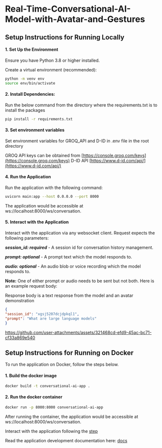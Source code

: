 # Real-Time-Conversational-AI-Model-with-Avatar-and-Gestures


## Setup Instructions for Running Locally

#### 1. Set Up the Environment

Ensure you have Python 3.8 or higher installed.

Create a virtual environment (recommended):

```bash
python -m venv env
source env/bin/activate
```

#### 2. Install Dependencies:

Run the below command from the directory where the requirements.txt is to install the packages

```bash
pip install -r requirements.txt
```

#### 3. Set environment variables
Set environment variables for GROQ_API and D-ID in .env file in the root directory

GROQ API keys can be obtained from [https://console.groq.com/keys](https://console.groq.com/keys)
D-ID API [https://www.d-id.com/api/](https://www.d-id.com/api/)

#### 4. Run the Application

Run the application with the following command:

```bash
uvicorn main:app --host 0.0.0.0 --port 8000 
```
The application would be accessible at ws://localhost:8000/ws/conversation.

#### 5. Interact with the Application

Interact with the application via any websocket client. Request expects the following parameters:

***session_id: required*** - A session id for conversation history management.

***prompt: optional*** - A prompt text which the model responds to.

***audio: optional*** - An audio blob or voice recording which the model responds to.

**Note:** One of either prompt or audio needs to be sent but not both. Here is an example request body:

Response body is a text response from the model and an avatar demonstration

```json
{
"session_id": "xgsj5207dcjdpkql1",
"prompt": "What are large language models"
}
```


https://github.com/user-attachments/assets/321468cd-efd9-45ac-bc71-cf33a869e540



## Setup Instructions for Running on Docker

To run the application on Docker, follow the steps below.

#### 1. Build the docker image
```bash
docker build -t conversational-ai-app .
```

#### 2. Run the docker container
```bash
docker run -p 8000:8000 conversational-ai-app
```

After running the container, the application would be accessible at ws://localhost:8000/ws/conversation.

Interact with the application following the [step](#5-interact-with-the-application)

Read the application development documentation here: [docs](https://github.com/abduIbasit/Real-Time-Conversational-AI-Model-with-Avatar-and-Gestures/blob/master/docs/DOCUMENTATION.md)
